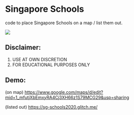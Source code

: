 # Singapore Schools
code to place Singapore Schools on a map / list them out.

<p align="centre">
  <img src="https://www.moe.gov.sg/html/MOE/images/common/moe-ministry-of-education-singapore.png" />
</p>

## Disclaimer:
1. USE AT OWN DISCRETION
2. FOR EDUCATIONAL PURPOSES ONLY

## Demo: 
(on map)
https://www.google.com/maps/d/edit?mid=1_mfutjXbEmxyRA4Cj3XH66z1S79MCG29&usp=sharing

(listed out)
https://sg-schools2020.glitch.me/
